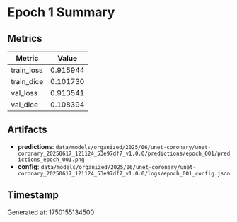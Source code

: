 # Epoch 1 Summary

## Metrics
| Metric | Value |
|--------|-------|
| train_loss | 0.915944 |
| train_dice | 0.101730 |
| val_loss | 0.913541 |
| val_dice | 0.108394 |


## Artifacts
- **predictions**: `data/models/organized/2025/06/unet-coronary/unet-coronary_20250617_121124_53e97df7_v1.0.0/predictions/epoch_001/predictions_epoch_001.png`
- **config**: `data/models/organized/2025/06/unet-coronary/unet-coronary_20250617_121124_53e97df7_v1.0.0/logs/epoch_001_config.json`


## Timestamp
Generated at: 1750155134500
